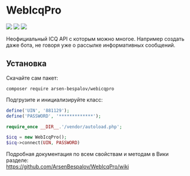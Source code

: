 # WebIcqPro
![](https://img.shields.io/packagist/v/arsen-bespalov/webicqpro.svg)
![](https://img.shields.io/packagist/dm/arsen-bespalov/webicqpro.svg)
![](https://img.shields.io/packagist/l/arsen-bespalov/webicqpro.svg)

Неофициальный ICQ API с которым можно многое. Например создать даже бота, не говоря уже о рассылке информативных сообщений.

## Установка
Скачайте сам пакет:
```
composer require arsen-bespalov/webicqpro
```

Подгрузите и инициализируйте класс:
```php
define('UIN', '881129');
define('PASSWORD', '*************');

require_once __DIR__.'/vendor/autoload.php';

$icq = new WebIcqPro();
$icq->connect(UIN, PASSWORD)
```

Подробная документация по всем свойствам и методам в Вики разделе:  
<https://github.com/ArsenBespalov/WebIcqPro/wiki>
